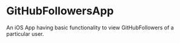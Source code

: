 # GitHubFollowersApp
An iOS App having basic functionality to view GitHubFollowers of a particular user. 
